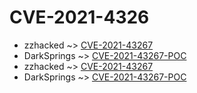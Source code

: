 # CVE-2021-4326


* zzhacked ~> [CVE-2021-43267](https://www.alice-snow.ru/2021/database/cve-2021-4326/cve-2021-43267-zzhacked)
* DarkSprings ~> [CVE-2021-43267-POC](https://www.alice-snow.ru/2021/database/cve-2021-4326/cve-2021-43267-poc-darksprings)
* zzhacked ~> [CVE-2021-43267](https://www.alice-snow.ru/2021/database/cve-2021-4326/cve-2021-43267-zzhacked)
* DarkSprings ~> [CVE-2021-43267-POC](https://www.alice-snow.ru/2021/database/cve-2021-4326/cve-2021-43267-poc-darksprings)